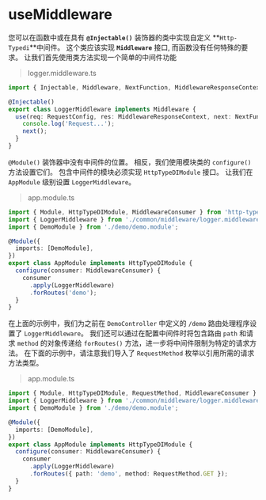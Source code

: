 # useMiddleware

您可以在函数中或在具有 **`@Injectable()`** 装饰器的类中实现自定义 **`Http-Typedi`**中间件。 这个类应该实现 **`Middleware`** 接口, 而函数没有任何特殊的要求。 让我们首先使用类方法实现一个简单的中间件功能

> logger.middleware.ts

```ts
import { Injectable, Middleware, NextFunction, MiddlewareResponseContext } from 'http-typedi';

@Injectable()
export class LoggerMiddleware implements Middleware {
  use(req: RequestConfig, res: MiddlewareResponseContext, next: NextFunction) {
    console.log('Request...');
    next();
  }
}

```

`@Module()` 装饰器中没有中间件的位置。 相反，我们使用模块类的 `configure()` 方法设置它们。 包含中间件的模块必须实现 `HttpTypeDIModule` 接口。 让我们在 `AppModule` 级别设置 `LoggerMiddleware`。


> app.module.ts

```ts
import { Module, HttpTypeDIModule, MiddlewareConsumer } from 'http-typedi';
import { LoggerMiddleware } from './common/middleware/logger.middleware';
import { DemoModule } from './demo/demo.module';

@Module({
  imports: [DemoModule],
})
export class AppModule implements HttpTypeDIModule {
  configure(consumer: MiddlewareConsumer) {
    consumer
      .apply(LoggerMiddleware)
      .forRoutes('demo');
  }
}
```

在上面的示例中，我们为之前在 `DemoController` 中定义的 `/demo` 路由处理程序设置了 `LoggerMiddleware`。 我们还可以通过在配置中间件时将包含路由 `path` 和请求 `method` 的对象传递给 `forRoutes()` 方法，进一步将中间件限制为特定的请求方法。 在下面的示例中，请注意我们导入了 `RequestMethod` 枚举以引用所需的请求方法类型。

> app.module.ts

```ts
import { Module, HttpTypeDIModule, RequestMethod, MiddlewareConsumer } from 'http-typedi';
import { LoggerMiddleware } from './common/middleware/logger.middleware';
import { DemoModule } from './demo/demo.module';

@Module({
  imports: [DemoModule],
})
export class AppModule implements HttpTypeDIModule {
  configure(consumer: MiddlewareConsumer) {
    consumer
      .apply(LoggerMiddleware)
      .forRoutes({ path: 'demo', method: RequestMethod.GET });
  }
}
```